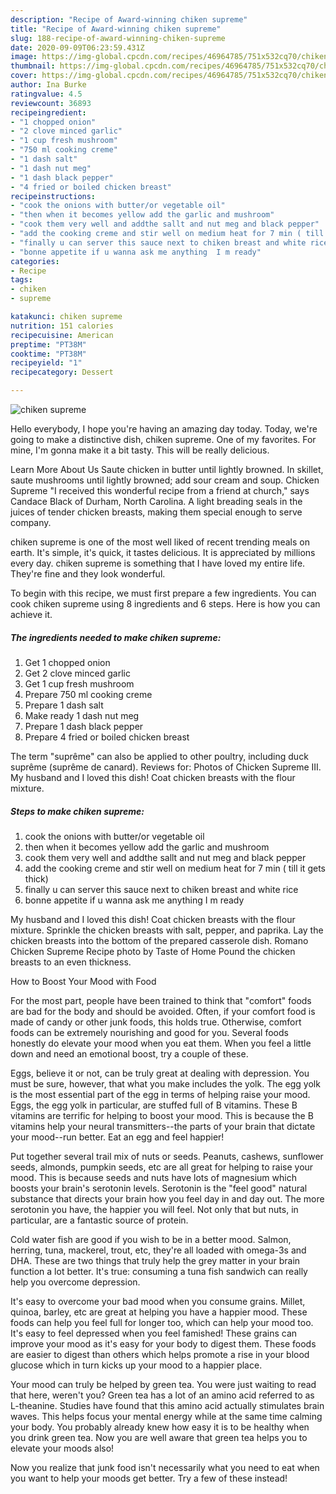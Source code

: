 ```yaml
---
description: "Recipe of Award-winning chiken supreme"
title: "Recipe of Award-winning chiken supreme"
slug: 188-recipe-of-award-winning-chiken-supreme
date: 2020-09-09T06:23:59.431Z
image: https://img-global.cpcdn.com/recipes/46964785/751x532cq70/chiken-supreme-recipe-main-photo.jpg
thumbnail: https://img-global.cpcdn.com/recipes/46964785/751x532cq70/chiken-supreme-recipe-main-photo.jpg
cover: https://img-global.cpcdn.com/recipes/46964785/751x532cq70/chiken-supreme-recipe-main-photo.jpg
author: Ina Burke
ratingvalue: 4.5
reviewcount: 36893
recipeingredient:
- "1 chopped onion"
- "2 clove minced garlic"
- "1 cup fresh mushroom"
- "750 ml cooking creme"
- "1 dash salt"
- "1 dash nut meg"
- "1 dash black pepper"
- "4 fried or boiled chicken breast"
recipeinstructions:
- "cook the onions with butter/or vegetable oil"
- "then when it becomes yellow add the garlic and mushroom"
- "cook them very well and addthe sallt and nut meg and black pepper"
- "add the cooking creme and stir well on medium heat for 7 min ( till it gets thick)"
- "finally u can server this sauce next to chiken breast and white rice"
- "bonne appetite if u wanna ask me anything  I m ready"
categories:
- Recipe
tags:
- chiken
- supreme

katakunci: chiken supreme 
nutrition: 151 calories
recipecuisine: American
preptime: "PT38M"
cooktime: "PT38M"
recipeyield: "1"
recipecategory: Dessert

---
```



![chiken supreme](https://img-global.cpcdn.com/recipes/46964785/751x532cq70/chiken-supreme-recipe-main-photo.jpg)

Hello everybody, I hope you're having an amazing day today. Today, we're going to make a distinctive dish, chiken supreme. One of my favorites. For mine, I'm gonna make it a bit tasty. This will be really delicious.

Learn More About Us Saute chicken in butter until lightly browned. In skillet, saute mushrooms until lightly browned; add sour cream and soup. Chicken Supreme &#34;I received this wonderful recipe from a friend at church,&#34; says Candace Black of Durham, North Carolina. A light breading seals in the juices of tender chicken breasts, making them special enough to serve company.

chiken supreme is one of the most well liked of recent trending meals on earth. It's simple, it's quick, it tastes delicious. It is appreciated by millions every day. chiken supreme is something that I have loved my entire life. They're fine and they look wonderful.


To begin with this recipe, we must first prepare a few ingredients. You can cook chiken supreme using 8 ingredients and 6 steps. Here is how you can achieve it.

<!--inarticleads1-->

##### The ingredients needed to make chiken supreme:

1. Get 1 chopped onion
1. Get 2 clove minced garlic
1. Get 1 cup fresh mushroom
1. Prepare 750 ml cooking creme
1. Prepare 1 dash salt
1. Make ready 1 dash nut meg
1. Prepare 1 dash black pepper
1. Prepare 4 fried or boiled chicken breast


The term &#34;suprême&#34; can also be applied to other poultry, including duck suprême (suprême de canard). Reviews for: Photos of Chicken Supreme III. My husband and I loved this dish! Coat chicken breasts with the flour mixture. 

<!--inarticleads2-->

##### Steps to make chiken supreme:

1. cook the onions with butter/or vegetable oil
1. then when it becomes yellow add the garlic and mushroom
1. cook them very well and addthe sallt and nut meg and black pepper
1. add the cooking creme and stir well on medium heat for 7 min ( till it gets thick)
1. finally u can server this sauce next to chiken breast and white rice
1. bonne appetite if u wanna ask me anything  I m ready


My husband and I loved this dish! Coat chicken breasts with the flour mixture. Sprinkle the chicken breasts with salt, pepper, and paprika. Lay the chicken breasts into the bottom of the prepared casserole dish. Romano Chicken Supreme Recipe photo by Taste of Home Pound the chicken breasts to an even thickness. 

How to Boost Your Mood with Food


For the most part, people have been trained to think that "comfort" foods are bad for the body and should be avoided. Often, if your comfort food is made of candy or other junk foods, this holds true. Otherwise, comfort foods can be extremely nourishing and good for you. Several foods honestly do elevate your mood when you eat them. When you feel a little down and need an emotional boost, try a couple of these.

Eggs, believe it or not, can be truly great at dealing with depression. You must be sure, however, that what you make includes the yolk. The egg yolk is the most essential part of the egg in terms of helping raise your mood. Eggs, the egg yolk in particular, are stuffed full of B vitamins. These B vitamins are terrific for helping to boost your mood. This is because the B vitamins help your neural transmitters--the parts of your brain that dictate your mood--run better. Eat an egg and feel happier!

Put together several trail mix of nuts or seeds. Peanuts, cashews, sunflower seeds, almonds, pumpkin seeds, etc are all great for helping to raise your mood. This is because seeds and nuts have lots of magnesium which boosts your brain's serotonin levels. Serotonin is the "feel good" natural substance that directs your brain how you feel day in and day out. The more serotonin you have, the happier you will feel. Not only that but nuts, in particular, are a fantastic source of protein.

Cold water fish are good if you wish to be in a better mood. Salmon, herring, tuna, mackerel, trout, etc, they're all loaded with omega-3s and DHA. These are two things that truly help the grey matter in your brain function a lot better. It's true: consuming a tuna fish sandwich can really help you overcome depression. 

It's easy to overcome your bad mood when you consume grains. Millet, quinoa, barley, etc are great at helping you have a happier mood. These foods can help you feel full for longer too, which can help your mood too. It's easy to feel depressed when you feel famished! These grains can improve your mood as it's easy for your body to digest them. These foods are easier to digest than others which helps promote a rise in your blood glucose which in turn kicks up your mood to a happier place.

Your mood can truly be helped by green tea. You were just waiting to read that here, weren't you? Green tea has a lot of an amino acid referred to as L-theanine. Studies have found that this amino acid actually stimulates brain waves. This helps focus your mental energy while at the same time calming your body. You probably already knew how easy it is to be healthy when you drink green tea. Now you are well aware that green tea helps you to elevate your moods also!

Now you realize that junk food isn't necessarily what you need to eat when you want to help your moods get better. Try a few of these instead!

